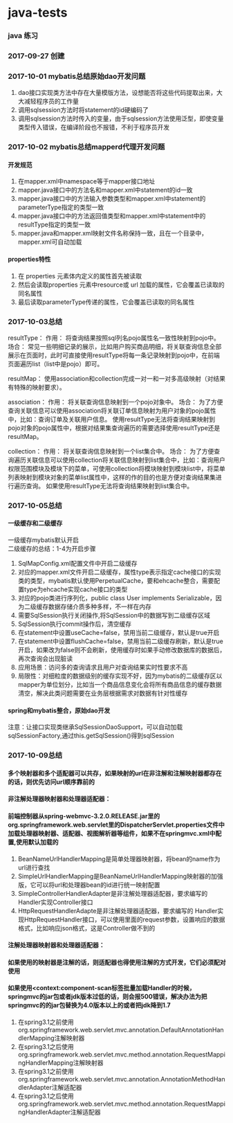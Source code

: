 # java-tests
### java 练习</br>
### 2017-09-27 创建</br>
### 2017-10-01 mybatis总结原始dao开发问题
1. dao接口实现类方法中存在大量模版方法，设想能否将这些代码提取出来，大大减轻程序员的工作量
2. 调用sqlsession方法时将statement的id硬编码了
3. 调用sqlsession方法时传入的变量，由于sqlsession方法使用泛型，即使变量类型传入错误，在编译阶段也不报错，不利于程序员开发
### 2017-10-02 mybatis总结mapperd代理开发问题
####  开发规范
1. 在mapper.xml中namespace等于mapper接口地址
2. mapper.java接口中的方法名和mapper.xml中statement的id一致
3. mapper.java接口中的方法输入参数类型和mapper.xml中statement的parameterType指定的类型一致
4. mapper.java接口中的方法返回值类型和mapper.xml中statement中的resultType指定的类型一致
5. mapper.java和mapper.xml映射文件名称保持一致，且在一个目录中，mapper.xml可自动加载

#### properties特性
1. 在 properties 元素体内定义的属性首先被读取
2. 然后会读取properties 元素中resource或 url 加载的属性，它会覆盖已读取的同名属性
3. 最后读取parameterType传递的属性，它会覆盖已读取的同名属性

### 2017-10-03总结
resultType：
作用：
	将查询结果按照sql列名pojo属性名一致性映射到pojo中。
场合：
	常见一些明细记录的展示，比如用户购买商品明细，将关联查询信息全部展示在页面时，此时可直接使用resultType将每一条记录映射到pojo中，在前端页面遍历list（list中是pojo）即可。

resultMap：
	使用association和collection完成一对一和一对多高级映射（对结果有特殊的映射要求）。

association：
作用：
	将关联查询信息映射到一个pojo对象中。
场合：
	为了方便查询关联信息可以使用association将关联订单信息映射为用户对象的pojo属性中，比如：查询订单及关联用户信息。
	使用resultType无法将查询结果映射到pojo对象的pojo属性中，根据对结果集查询遍历的需要选择使用resultType还是resultMap。
	
collection：
作用：
	将关联查询信息映射到一个list集合中。
场合：
	为了方便查询遍历关联信息可以使用collection将关联信息映射到list集合中，比如：查询用户权限范围模块及模块下的菜单，可使用collection将模块映射到模块list中，将菜单列表映射到模块对象的菜单list属性中，这样的作的目的也是方便对查询结果集进行遍历查询。
	如果使用resultType无法将查询结果映射到list集合中。
	
### 2017-10-05总结
#### 一级缓存和二级缓存
一级缓存mybatis默认开启</br>
二级缓存的总结：1-4为开启步骤</br>
1. SqlMapConfig.xml配置文件中开启二级缓存<setting name="cacheEnabled" value="true"/>
2. 对应的mapper.xml文件开启二级缓存<cache />，属性type表示指定cache接口的实现类的类型，mybatis默认使用PerpetualCache，要和ehcache整合，需要配置type为ehcache实现cache接口的类型
3. 对应的pojo类进行序列化，public class User implements Serializable，因为二级缓存数据存储介质多种多样，不一样在内存
4. 需要SqlSession执行关闭操作,将SqlSession中的数据写到二级缓存区域
5. SqlSession执行commit操作后，清空缓存
6. 在statement中设置useCache=false，禁用当前二级缓存，默认是true开启
7. 在statement中设置flushCache=false，禁用当前二级缓存刷新，默认是true开启，如果改为false则不会刷新，使用缓存时如果手动修改数据库的数据后，再次查询会出现脏读
8. 应用场景：访问多的查询请求且用户对查询结果实时性要求不高
9. 局限性：对细粒度的数据级别的缓存实现不好，因为mybatis的二级缓存区以mapper为单位划分，比如当一个商品信息变化会将所有商品信息的缓存数据清空，解决此类问题需要在业务层根据需求对数据有针对性缓存
#### spring和mybatis整合，原始dao开发
注意：让接口实现类继承SqlSessionDaoSupport，可以自动加载sqlSessionFactory,通过this.getSqlSession()得到sqlSession

### 2017-10-09总结
#### 多个映射器和多个适配器可以共存，如果映射的url在非注解和注解映射器都存在的话，则优先访问url顺序靠前的
#### 非注解处理器映射器和处理器适配器：
#### 前端控制器从spring-webmvc-3.2.0.RELEASE.jar里的org.springframework.web.servlet里的DispatcherServlet.properties文件中加载处理器映射器、适配器、视图解析器等组件，如果不在springmvc.xml中配置,使用默认加载的
1. BeanNameUrlHandlerMapping是简单处理器映射器，将bean的name作为url进行查找
2. SimpleUrlHandlerMapping是BeanNameUrlHandlerMapping映射器的加强版，它可以将url和处理器bean的id进行统一映射配置
3. SimpleControllerHandlerAdapter是非注解处理器适配器，要求编写的Handler实现Controller接口
4. HttpRequestHandlerAdapte是非注解处理器适配器，要求编写的 Handler实现HttpRequestHandler接口，可以使用里面的request参数，设置响应的数据格式，比如响应json格式，这是Controller做不到的

#### 注解处理器映射器和处理器适配器：
#### 如果使用的映射器是注解的话，则适配器也得使用注解的方式开发，它们必须配对使用
#### 如果使用<context:component-scan标签批量加载Handler的时候，springmvc的jar包或者jdk版本过低的话，则会报500错误，解决办法为把springmvc的的jar包替换为4.0版本以上的或者把jdk降到1.7
1. 在spring3.1之前使用org.springframework.web.servlet.mvc.annotation.DefaultAnnotationHandlerMapping注解映射器
2. 在spring3.1之后使用org.springframework.web.servlet.mvc.method.annotation.RequestMappingHandlerMapping注解映射器
3. 在spring3.1之前使用org.springframework.web.servlet.mvc.annotation.AnnotationMethodHandlerAdapter注解适配器      
4. 在spring3.1之后使用org.springframework.web.servlet.mvc.method.annotation.RequestMappingHandlerAdapter注解适配器
